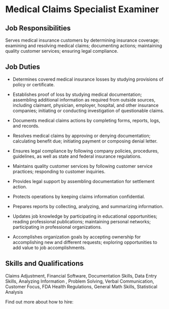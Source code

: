# Medical Claims Specialist Examiner

## Job Responsibilities

Serves medical insurance customers by determining insurance coverage; examining and resolving medical claims; documenting actions; maintaining quality customer services; ensuring legal compliance.

## Job Duties

* Determines covered medical insurance losses by studying provisions of policy or certificate.

* Establishes proof of loss by studying medical documentation; assembling additional information as required from outside sources, including claimant, physician, employer, hospital, and other insurance companies; initiating or conducting investigation of questionable claims.

* Documents medical claims actions by completing forms, reports, logs, and records.

* Resolves medical claims by approving or denying documentation; calculating benefit due; initiating payment or composing denial letter.

* Ensures legal compliance by following company policies, procedures, guidelines, as well as state and federal insurance regulations.

* Maintains quality customer services by following customer service practices; responding to customer inquiries.

* Provides legal support by assembling documentation for settlement action.

* Protects operations by keeping claims information confidential.

* Prepares reports by collecting, analyzing, and summarizing information.

* Updates job knowledge by participating in educational opportunities; reading professional publications; maintaining personal networks; participating in professional organizations.

* Accomplishes organization goals by accepting ownership for accomplishing new and different requests; exploring opportunities to add value to job accomplishments.

## Skills and Qualifications

Claims Adjustment, Financial Software, Documentation Skills, Data Entry Skills, Analyzing Information , Problem Solving, Verbal Communication, Customer Focus, FDA Health Regulations, General Math Skills, Statistical Analysis

Find out more about how to hire:
